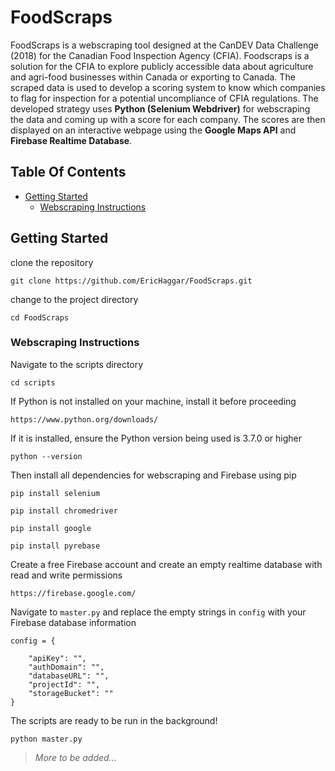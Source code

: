# FoodScraps

FoodScraps is a webscraping tool designed at the CanDEV Data Challenge (2018) for the Canadian Food Inspection Agency (CFIA). Foodscraps is a solution for the CFIA to explore publicly accessible data about agriculture and agri-food businesses within Canada or exporting to Canada. The scraped data is used to develop a scoring system to know which companies to flag for inspection for a potential uncompliance of CFIA regulations. The developed strategy uses **Python (Selenium Webdriver)** for webscraping the data and coming up with a score for each company. The scores are then displayed on an interactive webpage using the **Google Maps API** and **Firebase Realtime Database**.

## Table Of Contents


- [Getting Started](#getting-started)
  * [Webscraping Instructions](#webscraping-instructions)

## Getting Started 

clone the repository

```
git clone https://github.com/EricHaggar/FoodScraps.git
```

change to the project directory

```
cd FoodScraps
```

### Webscraping Instructions

Navigate to the scripts directory

```
cd scripts
```

If Python is not installed on your machine, install it before proceeding

```
https://www.python.org/downloads/
```

If it is installed, ensure the Python version being used is 3.7.0 or higher

```
python --version
```
Then install all dependencies for webscraping and Firebase using pip

```
pip install selenium
```
```
pip install chromedriver
```
```
pip install google
```
```
pip install pyrebase
```

Create a free Firebase account and create an empty realtime database with read and write permissions

```
https://firebase.google.com/
```

Navigate to `master.py` and replace the empty strings in `config` with your Firebase database information

```
config = {

    "apiKey": "",
    "authDomain": "",
    "databaseURL": "",
    "projectId": "",
    "storageBucket": ""
}
```

The scripts are ready to be run in the background!

```
python master.py
```

  > _More to be added..._




